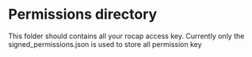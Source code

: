 # Permissions directory

This folder should contains all your rocap access key. Currently only the signed_permissions.json is used to store all permission key
